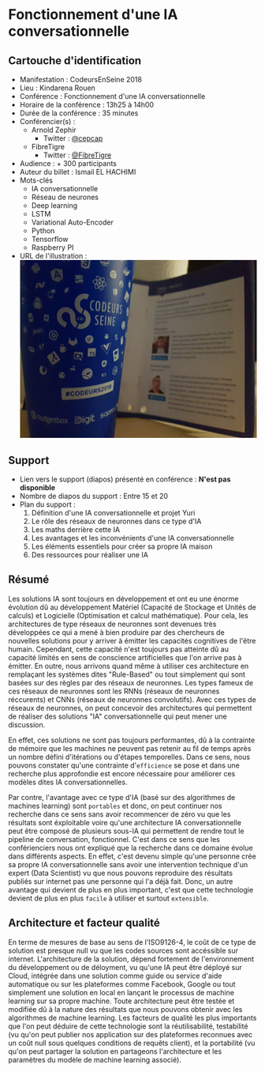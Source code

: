 # Fonctionnement d'une IA conversationnelle

## Cartouche d'identification

 - Manifestation : CodeursEnSeine 2018
 - Lieu : Kindarena Rouen
 - Conférence : Fonctionnement d'une IA conversationnelle
 - Horaire de la conférence : 13h25 à 14h00
 - Durée de la conférence : 35 minutes
 - Conférencier(s) :
    - Arnold Zephir
        - Twitter : [@cepcap](https://twitter.com/cepcam)
    - FibreTigre
        - Twitter : [@FibreTigre](https://twitter.com/FibreTigre)
 - Audience : + 300 participants
 - Auteur du billet : Ismail EL HACHIMI
 - Mots-clés
    - IA conversationnelle
    - Réseau de neurones
    - Deep learning
    - LSTM
    - Variational Auto-Encoder
    - Python
    - Tensorflow
    - Raspberry PI
 - URL de l'illustration : ![CodeursEnSein2018](photo.jpg)

## Support
 - Lien vers le support (diapos) présenté en conférence : **N'est pas disponible**
 - Nombre de diapos du support : Entre 15 et 20
 - Plan du support : 
    1. Définition d'une IA conversationnelle et projet Yuri
    2. Le rôle des réseaux de neuronnes dans ce type d'IA
    3. Les maths derrière cette IA
    4. Les avantages et les inconvénients d'une IA conversationnelle
    5. Les éléments essentiels pour créer sa propre IA maison
    6. Des ressources pour réaliser une IA

## Résumé
Les solutions IA sont toujours en développement et ont eu une énorme évolution dû au développement Matériel (Capacité de Stockage et Unités de calculs) et Logicielle (Optimisation et calcul mathématique). Pour cela, les architectures de type réseaux de neuronnes sont devenues très développées ce qui a mené à bien produire par des chercheurs de nouvelles solutions pour y arriver à émitter les capacités cognitives de l'être humain. Cependant, cette capacité n'est toujours pas atteinte dû au capacité limités en sens de conscience artificielles que l'on arrive pas à émitter. En outre, nous arrivons quand même à utiliser ces architecture en remplaçant les systèmes dites "Rule-Based" ou tout simplement qui sont basées sur des règles par des réseaux de neuronnes. Les types fameux de ces réseaux de neuronnes sont les RNNs (réseaux de neuronnes réccurents) et CNNs (réseaux de neuronnes convolutifs). Avec ces types de réseaux de neuronnes, on peut concevoir des architectures qui permettent de réaliser des solutions "IA" conversationnelle qui peut mener une discussion.

En effet, ces solutions ne sont pas toujours performantes, dû à la contrainte de mémoire que les machines ne peuvent pas retenir au fil de temps après un nombre défini d'itérations ou d'étapes temporelles. Dans ce sens, nous pouvons constater qu'une contrainte d'`efficience` se pose et dans une recherche plus approfondie est encore nécessaire pour améliorer ces modèles dites IA conversationnelles. 

Par contre, l'avantage avec ce type d'IA (basé sur des algorithmes de machines learning) sont `portables` et donc, on peut continuer nos recherche dans ce sens sans avoir recommencer de zéro vu que les résultats sont éxploitable voire qu'une architecture IA conversationnelle peut être composé de plusieurs sous-IA qui permettent de rendre tout le pipeline de conversation, fonctionnel. C'est dans ce sens que les conférienciers nous ont expliqué que la recherche dans ce domaine évolue dans différents aspects. En effet, c'est devenu simple qu'une personne crée sa propre IA conversationnelle sans avoir une intervention technique d'un expert (Data Scientist) vu que nous pouvons reproduire des résultats publiés sur internet pas une personne qui l'a déjà fait. Donc, un autre avantage qui devient de plus en plus important, c'est que cette technologie devient de plus en plus `facile` à utiliser et surtout `extensible`.

## Architecture et facteur qualité

En terme de mesures de base au sens de l'ISO9126-4, le coût de ce type de solution est presque null vu que les codes sources sont accéssible sur internet. L'architecture de la solution, dépend fortement de l'environnement du développement ou de déloyment, vu qu'une IA peut être déployé sur Cloud, intégrée dans une solution comme guide ou service d'aide automatique ou sur les plateformes comme Facebook, Google ou tout simplement une solution en local en lançant le processus de machine learning sur sa propre machine. Toute architecture peut être testée et modifiée dû à la nature des résultats que nous pouvons obtenir avec les algorithmes de machine learning. Les facteurs de qualité les plus importants que l'on peut déduire de cette technologie sont la réutilisabilité, testabilité (vu qu'on peut publier nos application sur des plateformes reconnues avec un coût null sous quelques conditions de requêts client), et la portabilité (vu qu'on peut partager la solution en partageons l'architecture et les paramètres du modèle de machine learning associé).
